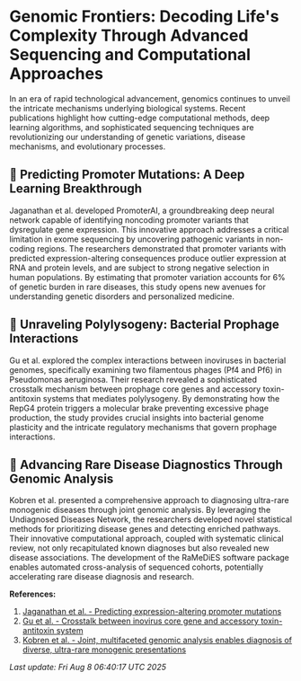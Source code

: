 # Genomic Frontiers: Decoding Life's Complexity Through Advanced Sequencing and Computational Approaches

In an era of rapid technological advancement, genomics continues to unveil the intricate mechanisms underlying biological systems. Recent publications highlight how cutting-edge computational methods, deep learning algorithms, and sophisticated sequencing techniques are revolutionizing our understanding of genetic variations, disease mechanisms, and evolutionary processes.

## 🧬 Predicting Promoter Mutations: A Deep Learning Breakthrough

Jaganathan et al. developed PromoterAI, a groundbreaking deep neural network capable of identifying noncoding promoter variants that dysregulate gene expression. This innovative approach addresses a critical limitation in exome sequencing by uncovering pathogenic variants in non-coding regions. The researchers demonstrated that promoter variants with predicted expression-altering consequences produce outlier expression at RNA and protein levels, and are subject to strong negative selection in human populations. By estimating that promoter variation accounts for 6% of genetic burden in rare diseases, this study opens new avenues for understanding genetic disorders and personalized medicine.

## 🔬 Unraveling Polylysogeny: Bacterial Prophage Interactions

Gu et al. explored the complex interactions between inoviruses in bacterial genomes, specifically examining two filamentous phages (Pf4 and Pf6) in Pseudomonas aeruginosa. Their research revealed a sophisticated crosstalk mechanism between prophage core genes and accessory toxin-antitoxin systems that mediates polylysogeny. By demonstrating how the RepG4 protein triggers a molecular brake preventing excessive phage production, the study provides crucial insights into bacterial genome plasticity and the intricate regulatory mechanisms that govern prophage interactions.

## 🧠 Advancing Rare Disease Diagnostics Through Genomic Analysis

Kobren et al. presented a comprehensive approach to diagnosing ultra-rare monogenic diseases through joint genomic analysis. By leveraging the Undiagnosed Diseases Network, the researchers developed novel statistical methods for prioritizing disease genes and detecting enriched pathways. Their innovative computational approach, coupled with systematic clinical review, not only recapitulated known diagnoses but also revealed new disease associations. The development of the RaMeDiES software package enables automated cross-analysis of sequenced cohorts, potentially accelerating rare disease diagnosis and research.

**References:**

1. [Jaganathan et al. - Predicting expression-altering promoter mutations](https://pubmed.ncbi.nlm.nih.gov/40440429)
2. [Gu et al. - Crosstalk between inovirus core gene and accessory toxin-antitoxin system](https://pubmed.ncbi.nlm.nih.gov/40770185)
3. [Kobren et al. - Joint, multifaceted genomic analysis enables diagnosis of diverse, ultra-rare monogenic presentations](https://pubmed.ncbi.nlm.nih.gov/40770127)

*Last update: Fri Aug  8 06:40:17 UTC 2025*
